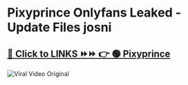 
 # Pixyprince Onlyfans Leaked - Update Files josni

## <h2><a href="https://clipsfans.com/Pixyprince&ref=git">🔗 Click to LINKS ⏩⏩ 👉 🟢 Pixyprince </a></h2>

<a href="https://clipsfans.com/Pixyprince&ref=git" rel="nofollow" data-target="animated-image.originalLink"><img src="https://i.ibb.co.com/xMMVF88/686577567.gif" alt="Viral Video Original" style="max-width: 100%; display: inline-block;" data-target="animated-image.originalImage"></a>

